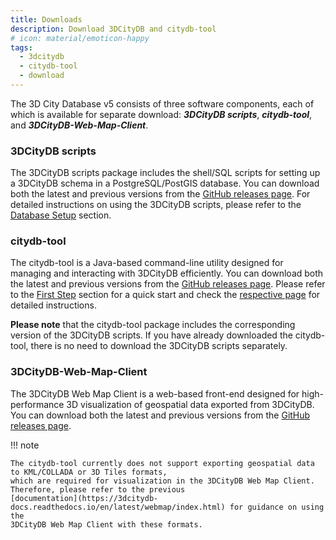 ```yaml
---
title: Downloads
description: Download 3DCityDB and citydb-tool
# icon: material/emoticon-happy
tags:
  - 3dcitydb
  - citydb-tool
  - download
---
```


The 3D City Database v5 consists of three software components, each of which is available for separate download:
__*3DCityDB scripts*__, __*citydb-tool*__, and __*3DCityDB-Web-Map-Client*__.

### 3DCityDB scripts

The 3DCityDB scripts package includes the shell/SQL scripts for setting up a 3DCityDB schema in a PostgreSQL/PostGIS database. 
You can download both the latest and previous versions from the [GitHub releases page](https://github.com/3dcitydb/citydb-tool/releases).
For detailed instructions on using the 3DCityDB scripts, please refer to the [Database Setup](first-steps/setup.md) section.

### citydb-tool

The citydb-tool is a Java-based command-line utility designed for managing and interacting with 3DCityDB efficiently.
You can download both the latest and previous versions from
the [GitHub releases page](https://github.com/3dcitydb/citydb-tool/releases).
Please refer to the [First Step](first-steps/setup.md) section for a quick start and check
the [respective page](citydb-tool/index.md) for detailed instructions.

__Please note__ that the citydb-tool package includes the corresponding version of the 3DCityDB scripts. If you have already
downloaded the citydb-tool, there is no need to download the 3DCityDB scripts separately.

### 3DCityDB-Web-Map-Client

The 3DCityDB Web Map Client is a web-based front-end designed for high-performance 3D visualization of geospatial data exported from 3DCityDB.
You can download both the latest and previous versions from
the [GitHub releases page](https://github.com/3dcitydb/3dcitydb-web-map/releases).

!!! note

    The citydb-tool currently does not support exporting geospatial data to KML/COLLADA or 3D Tiles formats, 
    which are required for visualization in the 3DCityDB Web Map Client. Therefore, please refer to the previous 
    [documentation](https://3dcitydb-docs.readthedocs.io/en/latest/webmap/index.html) for guidance on using the 
    3DCityDB Web Map Client with these formats.